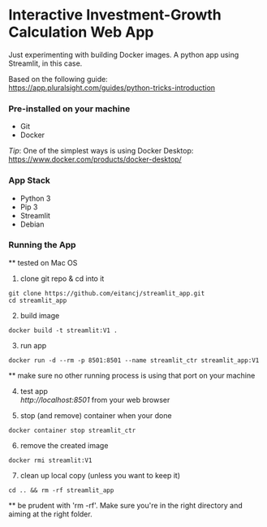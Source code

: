 # Interactive Investment-Growth Calculation Web App 

Just experimenting with building Docker images. A python app using Streamlit, in this case.

Based on the following guide:\
https://app.pluralsight.com/guides/python-tricks-introduction

### Pre-installed on your machine
- Git
- Docker

*Tip*: One of the simplest ways is using Docker Desktop:\
https://www.docker.com/products/docker-desktop/
### App Stack
- Python 3
- Pip 3
- Streamlit
- Debian

### Running the App
** tested on Mac OS

1. clone git repo & cd into it
```
git clone https://github.com/eitancj/streamlit_app.git
cd streamlit_app
```

2. build image
```
docker build -t streamlit:V1 .
```

3. run app
```
docker run -d --rm -p 8501:8501 --name streamlit_ctr streamlit_app:V1
```
** make sure no other running process is using that port on your machine

4. test app\
*http://localhost:8501* from your web browser

5. stop (and remove) container when your done
```
docker container stop streamlit_ctr
```

6. remove the created image
```
docker rmi streamlit:V1
```

7. clean up local copy (unless you want to keep it)
```
cd .. && rm -rf streamlit_app
```
** be prudent with 'rm -rf'. Make sure you're in the right directory and aiming at the right folder.